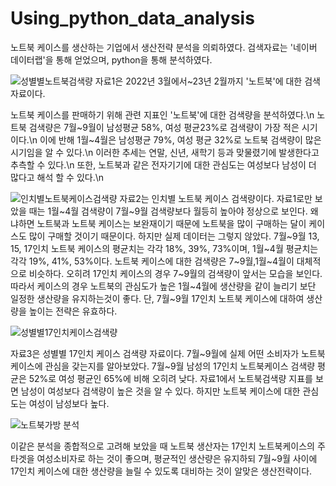 # Using_python_data_analysis

노트북 케이스를 생산하는 기업에서 생산전략 분석을 의뢰하였다.
검색자료는 '네이버 데이터랩'을 통해 얻었으며, python을 통해 분석하였다.

![성별별노트북검색량](https://user-images.githubusercontent.com/118033064/219250124-a67955f8-bcb7-4d4b-b71a-9813e8611b29.png)
 자료1은 2022년 3월에서\~23년 2월까지 '노트북'에 대한 검색 자료이다.
 
 노트북 케이스를 판매하기 위해 관련 지표인 '노트북'에 대한 검색량을 분석하였다.\n
 노트북 검색량은 7월\~9월이 남성평균 58%, 여성 평균23%로 검색량이 가장 적은 시기이다.\n
 이에 반해 1월\~4월은 남성평균 79%, 여성 평균 32%로 노트북 검색량이 많은 시기임을 알 수 있다.\n
 이러한 추세는 연말, 신년, 새학기 등과 맞물렸기에 발생한다고 추측할 수 있다.\n
 또한, 노트북과 같은 전자기기에 대한 관심도는 여성보다 남성이 더 많다고 해석 할 수 있다.\n

![인치별노트북케이스검색량](https://user-images.githubusercontent.com/118033064/219250136-3b60ccbb-00e1-460d-ab48-31747269fb32.png)
 자료2는 인치별 노트북 케이스 검색량이다.
 자료1로만 보았을 때는 1월\~4월 검색량이 7월\~9월 검색량보다 월등히 높아야 정상으로 보인다.
 왜냐하면 노트북과 노트북 케이스는 보완재이기 때문에 노트북을 많이 구매하는 달이 케이스도 많이 구매할 것이기 때문이다.
 하지만 실제 데이터는 그렇지 않았다.
 7월\~9월 13, 15, 17인치 노트북 케이스의 평균치는 각각 18%, 39%, 73%이며, 1월\~4월 평균치는 각각 19%, 41%, 53%이다.
 노트북 케이스에 대한 검색량은 7\~9월,1월\~4월이 대체적으로 비슷하다.
 오히려 17인치 케이스의 경우 7\~9월의 검색량이 앞서는 모습을 보인다.
 따라서 케이스의 경우 노트북의 관심도가 높은 1월\~4월에 생산량을 같이 늘리기 보단 일정한 생산량을 유지하는것이 좋다.
 단, 7월\~9월 17인치 노트북 케이스에 대하여 생산량을 높이는 전략은 유효하다.
 

![성별별17인치케이스검색량](https://user-images.githubusercontent.com/118033064/219250144-07172ece-16c6-4890-8f29-4df35522d9da.png)

자료3은 성별별 17인치 케이스 검색량 자료이다.
7월\~9월에 실제 어떤 소비자가 노트북케이스에 관심을 갖는지를 알아보았다.
7월\~9월 남성의 17인치 노트북케이스 검색량 평균은 52%로 여성 평균인 65%에 비해 오히려 낮다.
자료1에서 노트북검색량 지표를 보면 남성이 여성보다 검색량이 높은 것을 알 수 있다.
하지만 노트북 케이스에 대한 관심도는 여성이 남성보다 높다.

![노트북가방 분석](https://user-images.githubusercontent.com/118033064/219249489-66c3990d-0216-4f40-bcda-06b9158d66cc.png)

이같은 분석을 종합적으로 고려해 보았을 때
노트북 생산자는 17인치 노트북케이스의 주 타겟을 여성소비자로 하는 것이 좋으며, 평균적인 생산량은 유지하되 7월\~9월 사이에 17인치 케이스에 대한 생산량을 늘릴 수 있도록 대비하는 것이 알맞은 생산전략이다.
